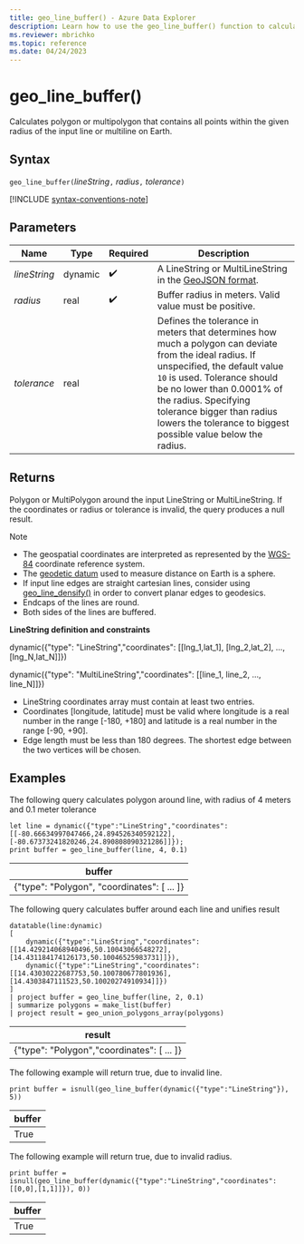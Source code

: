 ```yaml
---
title: geo_line_buffer() - Azure Data Explorer
description: Learn how to use the geo_line_buffer() function to calculate line buffer
ms.reviewer: mbrichko
ms.topic: reference
ms.date: 04/24/2023
---
```

# geo_line_buffer()

Calculates polygon or multipolygon that contains all points within the given radius of the input line or multiline on Earth.

## Syntax

`geo_line_buffer(`*lineString*`,` *radius*`,` *tolerance*`)`

[!INCLUDE [syntax-conventions-note](../../includes/syntax-conventions-note.md)]

## Parameters

|Name|Type|Required|Description|
|--|--|--|--|
| *lineString* | dynamic |  :heavy_check_mark: | A LineString or MultiLineString in the [GeoJSON format](https://tools.ietf.org/html/rfc7946).|
| *radius* | real |  :heavy_check_mark: | Buffer radius in meters. Valid value must be positive.|
| *tolerance* | real | | Defines the tolerance in meters that determines how much a polygon can deviate from the ideal radius. If unspecified, the default value `10` is used. Tolerance should be no lower than 0.0001% of the radius. Specifying tolerance bigger than radius lowers the tolerance to biggest possible value below the radius.|

## Returns

Polygon or MultiPolygon around the input LineString or MultiLineString. If the coordinates or radius or tolerance is invalid, the query produces a null result.

> [!NOTE]
>
> * The geospatial coordinates are interpreted as represented by the [WGS-84](https://earth-info.nga.mil/index.php?dir=wgs84&action=wgs84) coordinate reference system.
> * The [geodetic datum](https://en.wikipedia.org/wiki/Geodetic_datum) used to measure distance on Earth is a sphere.
> * If input line edges are straight cartesian lines, consider using [geo_line_densify()](geo-line-densify-function.md) in order to convert planar edges to geodesics.
> * Endcaps of the lines are round.
> * Both sides of the lines are buffered.

**LineString definition and constraints**

dynamic({"type": "LineString","coordinates": [[lng_1,lat_1], [lng_2,lat_2], ..., [lng_N,lat_N]]})

dynamic({"type": "MultiLineString","coordinates": [[line_1, line_2, ..., line_N]]})

* LineString coordinates array must contain at least two entries.
* Coordinates [longitude, latitude] must be valid where longitude is a real number in the range [-180, +180] and latitude is a real number in the range [-90, +90].
* Edge length must be less than 180 degrees. The shortest edge between the two vertices will be chosen.

## Examples

The following query calculates polygon around line, with radius of 4 meters and 0.1 meter tolerance

```kusto
let line = dynamic({"type":"LineString","coordinates":[[-80.66634997047466,24.894526340592122],[-80.67373241820246,24.890808090321286]]});
print buffer = geo_line_buffer(line, 4, 0.1)
```

|buffer|
|---|
|{"type": "Polygon", "coordinates": [ ... ]}|

The following query calculates buffer around each line and unifies result

```kusto
datatable(line:dynamic)
[
    dynamic({"type":"LineString","coordinates":[[14.429214068940496,50.10043066548272],[14.431184174126173,50.10046525983731]]}),
    dynamic({"type":"LineString","coordinates":[[14.43030222687753,50.100780677801936],[14.4303847111523,50.10020274910934]]})
]
| project buffer = geo_line_buffer(line, 2, 0.1)
| summarize polygons = make_list(buffer)
| project result = geo_union_polygons_array(polygons)
```

|result|
|---|
|{"type": "Polygon","coordinates": [ ... ]}|

The following example will return true, due to invalid line.

```kusto
print buffer = isnull(geo_line_buffer(dynamic({"type":"LineString"}), 5))
```

|buffer|
|---|
|True|

The following example will return true, due to invalid radius.

```kusto
print buffer = isnull(geo_line_buffer(dynamic({"type":"LineString","coordinates":[[0,0],[1,1]]}), 0))
```

|buffer|
|---|
|True|

